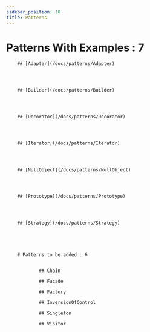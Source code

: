 ```yaml
---
sidebar_position: 10
title: Patterns
---
```


# Patterns With Examples :  7


        ## [Adapter](/docs/patterns/Adapter)



    
        ## [Builder](/docs/patterns/Builder)



    
        ## [Decorator](/docs/patterns/Decorator)



    
        ## [Iterator](/docs/patterns/Iterator)



    
        ## [NullObject](/docs/patterns/NullObject)



    
        ## [Prototype](/docs/patterns/Prototype)



    
        ## [Strategy](/docs/patterns/Strategy)



    

        # Patterns to be added : 6


                ## Chain
            
                ## Facade
            
                ## Factory
            
                ## InversionOfControl
            
                ## Singleton
            
                ## Visitor
                